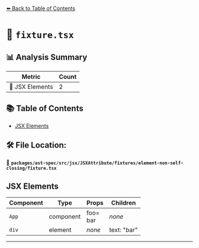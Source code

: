 [⬅️ Back to Table of Contents](../../../../../../../index.md)

# 📄 `fixture.tsx`

## 📊 Analysis Summary

| Metric | Count |
|--------|-------|
| 💠 JSX Elements | 2 |

## 📚 Table of Contents

- [JSX Elements](#jsx-elements)

## 🛠️ File Location:
📂 **`packages/ast-spec/src/jsx/JSXAttribute/fixtures/element-non-self-closing/fixture.tsx`**

## JSX Elements

| Component | Type | Props | Children |
|-----------|------|-------|----------|
| `App` | component | foo=<div>bar</div> | *none* |
| `div` | element | *none* | text: "bar" |


---